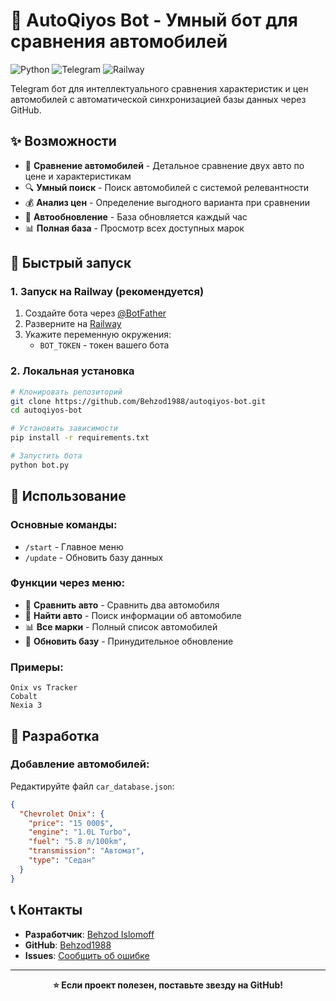 # 🤖 AutoQiyos Bot - Умный бот для сравнения автомобилей

![Python](https://img.shields.io/badge/Python-3.8+-blue.svg)
![Telegram](https://img.shields.io/badge/Telegram-Bot-blue.svg)
![Railway](https://img.shields.io/badge/Deployed-Railway-success.svg)

Telegram бот для интеллектуального сравнения характеристик и цен автомобилей с автоматической синхронизацией базы данных через GitHub.

## ✨ Возможности

- 🔄 **Сравнение автомобилей** - Детальное сравнение двух авто по цене и характеристикам
- 🔍 **Умный поиск** - Поиск автомобилей с системой релевантности
- 💰 **Анализ цен** - Определение выгодного варианта при сравнении
- 🚀 **Автообновление** - База обновляется каждый час
- 📊 **Полная база** - Просмотр всех доступных марок

## 🚀 Быстрый запуск

### 1. Запуск на Railway (рекомендуется)

1. Создайте бота через [@BotFather](https://t.me/BotFather)
2. Разверните на [Railway](https://railway.app)
3. Укажите переменную окружения:
   - `BOT_TOKEN` - токен вашего бота

### 2. Локальная установка

```bash
# Клонировать репозиторий
git clone https://github.com/Behzod1988/autoqiyos-bot.git
cd autoqiyos-bot

# Установить зависимости
pip install -r requirements.txt

# Запустить бота
python bot.py
```

## 🎯 Использование

### Основные команды:
- `/start` - Главное меню
- `/update` - Обновить базу данных

### Функции через меню:
- 🚗 **Сравнить авто** - Сравнить два автомобиля
- 🔎 **Найти авто** - Поиск информации об автомобиле
- 📊 **Все марки** - Полный список автомобилей
- 🔄 **Обновить базу** - Принудительное обновление

### Примеры:
```
Onix vs Tracker
Cobalt
Nexia 3
```

## 🔧 Разработка

### Добавление автомобилей:
Редактируйте файл `car_database.json`:

```json
{
  "Chevrolet Onix": {
    "price": "15 000$",
    "engine": "1.0L Turbo",
    "fuel": "5.8 л/100km",
    "transmission": "Автомат",
    "type": "Седан"
  }
}
```

## 📞 Контакты

- **Разработчик**: [Behzod Islomoff](https://t.me/behzod_islomoff)
- **GitHub**: [Behzod1988](https://github.com/Behzod1988)
- **Issues**: [Сообщить об ошибке](https://github.com/Behzod1988/autoqiyos-bot/issues)

---

<div align="center">

**⭐ Если проект полезен, поставьте звезду на GitHub!**

</div>
